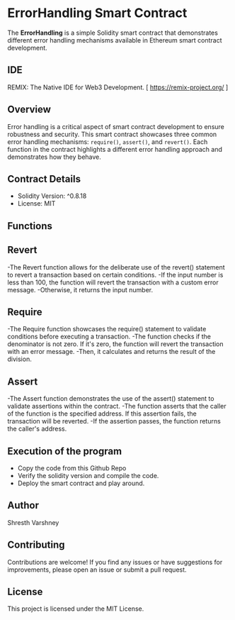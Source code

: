 # ErrorHandling Smart Contract

The **ErrorHandling** is a simple Solidity smart contract that demonstrates different error handling mechanisms available in Ethereum smart contract development.

## IDE
REMIX: The Native IDE for Web3 Development. [ https://remix-project.org/ ]

## Overview

Error handling is a critical aspect of smart contract development to ensure robustness and security. This smart contract showcases three common error handling mechanisms: `require()`, `assert()`, and `revert()`. Each function in the contract highlights a different error handling approach and demonstrates how they behave.

## Contract Details

- Solidity Version: ^0.8.18
- License: MIT

## Functions

## Revert
-The Revert function allows for the deliberate use of the revert() statement to revert a transaction based on certain conditions.
-If the input number is less than 100, the function will revert the transaction with a custom error message.
-Otherwise, it returns the input number.

## Require
-The Require function showcases the require() statement to validate conditions before executing a transaction.
-The function checks if the denominator is not zero. If it's zero, the function will revert the transaction with an error message.
-Then, it calculates and returns the result of the division.

## Assert
-The Assert function demonstrates the use of the assert() statement to validate assertions within the contract.
-The function asserts that the caller of the function is the specified address. If this assertion fails, the transaction will be reverted.
-If the assertion passes, the function returns the caller's address.

## Execution of the program
- Copy the code from this Github Repo
- Verify the solidity version and compile the code.
- Deploy the smart contract and play around.

## Author
Shresth Varshney

## Contributing
Contributions are welcome! If you find any issues or have suggestions for improvements, please open an issue or submit a pull request.

## License

This project is licensed under the MIT License. 
